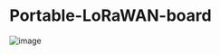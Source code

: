 # Portable-LoRaWAN-board
![image](https://user-images.githubusercontent.com/58370493/220974187-a1510383-dc44-4bf6-b008-e8c77331d8e6.png)
